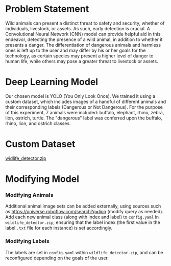 # Problem Statement
Wild animals can present a distinct threat to safety and security, whether of individuals, livestock, or assets.  As such, early detection is crucial.  A Convolutional Neural Network (CNN) model can provide helpful aid in this endeavor, detecting the presence of a wild animal, in addition to whether it presents a danger.  The differentiation of dangerous animals and harmless ones is left up to the user and may differ by his or her goals for the technology, as certain species may present a higher level of danger to human life, while others may pose a greater threat to livestock or assets.

# Deep Learning Model
Our chosen model is YOLO (You Only Look Once). We trained it using a custom
dataset, which includes images of a handful of different animals and their corresponding labels (Dangerous or
Not Dangerous).  For the purpose of this experiment, 7 animals were included: buffalo, elephant, rhino, zebra, lion, ostrich, turtle.  The "dangerous" label was conferred upon the buffalo, rhino, lion, and ostrich classes.

# Custom Dataset
[widlife_detector.zip](https://drive.google.com/uc?export=download&id=1FrPo0bICEH8Xwuyfl2TgBRycyQ6UYUtb)

# Modifying Model
### Modifying Animals
Additional animal image sets can be added externally, using sources such as https://universe.roboflow.com/search?q=lion (modify query as needed).  Add each new animal class (along with index and label) to ```config.yaml``` in ```wildlife_detector.zip```, ensuring that the label index (the first value in the label ```.txt``` file for each instance) is set accordingly.

### Modifying Labels
The labels are set in ```config.yaml``` within ```wildlife_detector.zip```, and can be reconfigured depending on the goals of the user.
